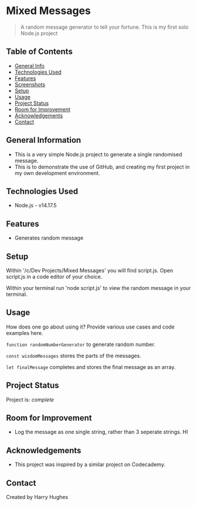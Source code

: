 # Mixed Messages
> A random message generator to tell your fortune. 
> This is my first solo Node.js project

## Table of Contents
* [General Info](#general-information)
* [Technologies Used](#technologies-used)
* [Features](#features)
* [Screenshots](#screenshots)
* [Setup](#setup)
* [Usage](#usage)
* [Project Status](#project-status)
* [Room for Improvement](#room-for-improvement)
* [Acknowledgements](#acknowledgements)
* [Contact](#contact)
<!-- * [License](#license) -->


## General Information
- This is a very simple Node.js project to generate a single randomised message.
- This is to demonstrate the use of GitHub, and creating my first project in my own development environment.



## Technologies Used
- Node.js - v14.17.5


## Features
- Generates random message

## Setup
Within '/c/Dev Projects/Mixed Messages' you will find script.js. Open script.js in a code editor of your choice. 

Within your terminal run 'node script.js' to view the random message in your terminal.


## Usage
How does one go about using it?
Provide various use cases and code examples here.

`function randomNumberGenerator` to generate random number.

`const wisdomMessages` stores the parts of the messages.

`let finalMessage` completes and stores the final message as an array.



## Project Status
Project is: _complete_ 


## Room for Improvement


- Log the message as one single string, rather than 3 seperate strings. HI




## Acknowledgements

- This project was inspired by a similar project on Codecademy.


## Contact
Created by Harry Hughes
